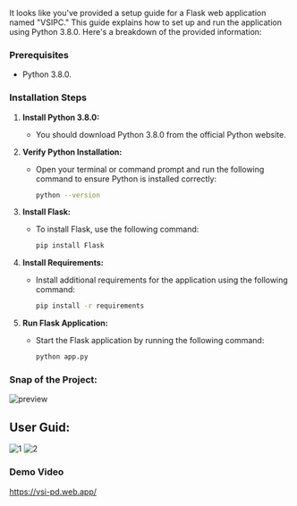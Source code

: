 It looks like you've provided a setup guide for a Flask web application named "VSIPC." This guide explains how to set up and run the application using Python 3.8.0. Here's a breakdown of the provided information:

### Prerequisites
- Python 3.8.0.

### Installation Steps
1. **Install Python 3.8.0:**
   - You should download Python 3.8.0 from the official Python website.

2. **Verify Python Installation:**
   - Open your terminal or command prompt and run the following command to ensure Python is installed correctly:
     ```bash
     python --version
     ```

3. **Install Flask:**
   - To install Flask, use the following command:
     ```bash
     pip install Flask
     ```

4. **Install Requirements:**
   - Install additional requirements for the application using the following command:
     ```bash
     pip install -r requirements
     ```

5. **Run Flask Application:**
   - Start the Flask application by running the following command:
     ```bash
     python app.py
     ```

### Snap of the Project:
![preview](https://github.com/Elanchezhian2712/VSIPC/assets/122656808/36a633e8-b282-4440-9654-f7ef48f50777)

## User Guid:
![1](https://github.com/Elanchezhian2712/VSIPC/assets/122656808/83cfb42c-b429-4bac-8394-bdb0650f6658)
![2](https://github.com/Elanchezhian2712/VSIPC/assets/122656808/a14e6f2d-a8fc-4a93-9b1e-882c20ad9937)



### Demo Video
   https://vsi-pd.web.app/

